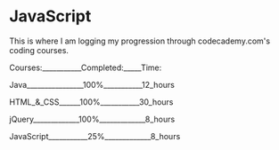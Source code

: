 # JavaScript

This is where I am logging my progression through codecademy.com's coding courses.

Courses:___________Completed:_____Time:

Java________________100%___________12_hours

HTML_&_CSS______100%___________30_hours

jQuery_____________100%_____________8_hours

JavaScript___________25%_____________8_hours
